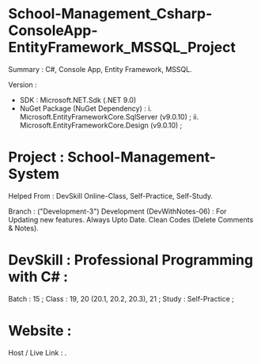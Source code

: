 # School-Management_Csharp-ConsoleApp-EntityFramework_MSSQL_Project
Summary : C#, Console App, Entity Framework, MSSQL.

Version :
- SDK : Microsoft.NET.Sdk (.NET 9.0)
- NuGet Package (NuGet Dependency) :
    i. Microsoft.EntityFrameworkCore.SqlServer (v9.0.10) ;
    ii. Microsoft.EntityFrameworkCore.Design (v9.0.10) ;


# Project : School-Management-System
Helped From : DevSkill Online-Class, Self-Practice, Self-Study.


Branch : ("Development-3")
Development (DevWithNotes-06) : For Updating new features. Always Upto Date. Clean Codes (Delete Comments & Notes).


# DevSkill : Professional Programming with C# :
Batch : 15 ;
Class : 19, 20 (20.1, 20.2, 20.3), 21 ;
Study : Self-Practice ;


# Website :
Host / Live Link : .
